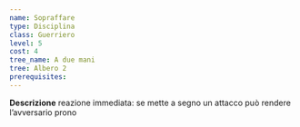 ```yaml
---
name: Sopraffare
type: Disciplina
class: Guerriero
level: 5
cost: 4
tree_name: A due mani
tree: Albero 2
prerequisites: 
---
```


**Descrizione**
reazione immediata: se mette a segno un attacco può rendere l’avversario
prono